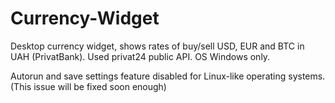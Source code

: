 # Currency-Widget
Desktop currency widget, shows rates of buy/sell USD, EUR and BTC in UAH (PrivatBank). Used privat24 public API. OS Windows only.

Autorun and save settings feature disabled for Linux-like operating systems.
(This issue will be fixed soon enough)
